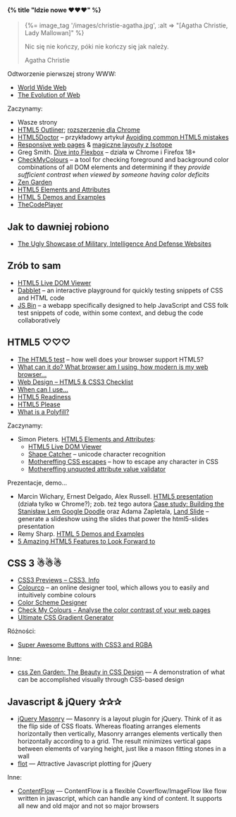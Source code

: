 #### {% title "Idzie nowe  ♥♥♥" %}

<blockquote>
 {%= image_tag '/images/christie-agatha.jpg', :alt => "[Agatha Christie, Lady Mallowan]" %}
 <p>
   Nic się nie kończy, póki nie kończy się jak należy.
 </p>
 <p class="author">Agatha Christie</p>
</blockquote>

Odtworzenie pierwszej strony WWW:

* [World Wide Web](http://www.w3.org/History/19921103-hypertext/hypertext/WWW/TheProject.html?)
* [The Evolution of Web](http://www.evolutionoftheweb.com/)

Zaczynamy:

* Wasze strony
* [HTML5 Outliner](http://gsnedders.html5.org/outliner/);
  [rozszerzenie dla Chrome](https://chrome.google.com/webstore/detail/html5-outliner/afoibpobokebhgfnknfndkgemglggomo)
* [HTML5Doctor](http://html5doctor.com/) – przykładowy artykuł
  [Avoiding common HTML5 mistakes](http://html5doctor.com/avoiding-common-html5-mistakes/)
* [Responsive web pages](http://responsivewebdesign.com/robot/) & [magiczne layouty z Isotope](http://isotope.metafizzy.co/)
* Greg Smith. [Dive into Flexbox](http://weblog.bocoup.com/dive-into-flexbox/) – działa w Chrome
 i Firefox 18+
* [CheckMyColours](http://www.checkmycolours.com/) –
  a tool for checking foreground and background color combinations of
  all DOM elements and determining if they *provide sufficient contrast
  when viewed by someone having color deficits*
* [Zen Garden](http://www.csszengarden.com/)
* [HTML5 Elements and Attributes](http://simon.html5.org/html5-elements)
* [HTML 5 Demos and Examples](http://html5demos.com/)
* [TheCodePlayer](http://thecodeplayer.com/)

<!--
* [SitePoint References](http://reference.sitepoint.com/css) – CSS, HTML, JavaScript
-->


## Jak to dawniej robiono

* [The Ugly Showcase of Military, Intelligence And Defense
  Websites](http://www.smashingmagazine.com/2010/06/23/showcase-of-ugly-military-intelligence-and-defense-websites/)


## Zrób to sam

* [HTML5 Live DOM Viewer](http://livedom.validator.nu/)
* [Dabblet](http://dabblet.com/) – an interactive playground
  for quickly testing snippets of CSS and HTML code
* [JS Bin](http://jsbin.com/) – a webapp specifically designed
  to help JavaScript and CSS folk test snippets of code,
  within some context, and debug the code collaboratively


## HTML5 ♡♡♡

* [The HTML5 test](http://html5test.com/) –
  how well does your browser support HTML5?
* [What can it do? What browser am I using, how modern is my web browser…](http://www.findmebyip.com/)
* [Web Design – HTML5 & CSS3 Checklist](http://www.findmebyip.com/litmus/)
* [When can I use…](http://a.deveria.com/caniuse/)
* [HTML5 Readiness](http://html5readiness.com/)
* [HTML5 Please](http://html5please.us)
* [What is a Polyfill?](http://remysharp.com/2010/10/08/what-is-a-polyfill/)

Zaczynamy:

* Simon Pieters. [HTML5 Elements and Attributes](http://simon.html5.org/html5-elements):
  - [HTML5 Live DOM Viewer](http://livedom.validator.nu/)
  - [Shape Catcher](http://shapecatcher.com/) – unicode character recognition
  - [Mothereffing CSS escapes](http://mothereffingcssescapes.com/) –
  how to escape any character in CSS
  - [Mothereffing unquoted attribute value validator](http://mothereffingunquotedattributes.com/)

Prezentacje, demo…

* Marcin Wichary, Ernest Delgado, Alex Russell.
  [HTML5 presentation](http://slides.html5rocks.com/) (działa tylko w Chrome?);
  zob. też tego autora
  [Case study: Building the Stanisław Lem Google Doodle](http://www.html5rocks.com/en/tutorials/doodles/lem/)
  oraz Adama Zapletala, [Land Slide](https://github.com/adamzap/landslide) –
  generate a slideshow using the slides that power the html5-slides presentation
* Remy Sharp.
  [HTML 5 Demos and Examples](http://html5demos.com/)
* [5 Amazing HTML5 Features to Look Forward to](http://www.geektechnica.com/2009/06/5-amazing-html5-features-to-look-forward-to/)


## CSS 3 ☃☃☃

* [CSS3 Previews – CSS3. Info](http://www.css3.info/preview/)
* [Colourco](http://colourco.de/) –
  an online designer tool, which allows you to easily and intuitively combine colours
* [Color Scheme Designer](http://colorschemedesigner.com/)
* [Check My Colours - Analyse the color contrast of your web
  pages](http://www.checkmycolours.com/)
* [Ultimate CSS Gradient Generator](http://www.colorzilla.com/gradient-editor/)


Różności:

* [Super Awesome Buttons with CSS3 and RGBA](http://github.com/gr2m/awesome-buttons)

Inne:

* [css Zen Garden: The Beauty in CSS Design](http://www.csszengarden.com/) —
  A demonstration of what can be accomplished visually through
  CSS-based design


## Javascript & jQuery ✰✰✰

* [jQuery Masonry](http://desandro.com/resources/jquery-masonry/) —
  Masonry is a layout plugin for jQuery. Think of it as the flip side of
  CSS floats. Whereas floating arranges elements horizontally then
  vertically, Masonry arranges elements vertically then horizontally
  according to a grid. The result minimizes vertical gaps between
  elements of varying height, just like a mason fitting stones in a
  wall
* [flot](http://code.google.com/p/flot/) —
  Attractive Javascript plotting for jQuery

Inne:

* [ContentFlow](http://www.jacksasylum.eu/ContentFlow/) —
  ContentFlow is a flexible Coverflow/ImageFlow like flow written
  in javascript, which can handle any kind of content. It supports all
  new and old major and not so major browsers
